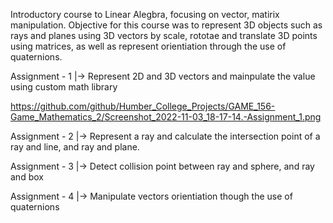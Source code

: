 Introductory course to Linear Alegbra, focusing on vector, matirix 
manipulation. Objective for this course was to represent 3D objects such
as rays and planes using 3D vectors by scale, rototae and translate 3D points using matrices, as well as represent orientiation through the use of 
quaternions.


Assignment - 1
	|-> Represent 2D and 3D vectors and mainpulate the value using custom math library

https://github.com/github/Humber_College_Projects/GAME_156-Game_Mathematics_2/Screenshot_2022-11-03_18-17-14.-Assignment_1.png 

Assignment - 2
	|-> Represent a ray and calculate the intersection point of a ray and line, and ray and plane.

Assignment - 3
	|-> Detect collision point between ray and sphere, and ray and box

Assignment - 4
	|-> Manipulate vectors orientiation though the use of quaternions
